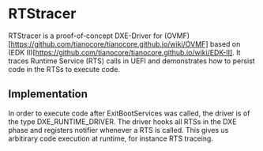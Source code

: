 # RTStracer
RTStracer is a proof-of-concept DXE-Driver for (OVMF)[https://github.com/tianocore/tianocore.github.io/wiki/OVMF] based on (EDK II)[https://github.com/tianocore/tianocore.github.io/wiki/EDK-II].
It traces Runtime Service (RTS) calls in UEFI and demonstrates how to persist code in the RTSs to execute code.

## Implementation
In order to execute code after ExitBootServices was called, the driver is of the type DXE_RUNTIME_DRIVER.
The driver hooks all RTSs in the DXE phase and registers notifier whenever a RTS is called.
This gives us arbitirary code execution at runtime, for instance RTS traceing.
